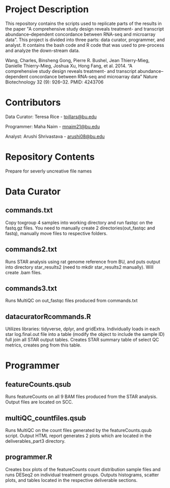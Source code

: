 # Project Description

This repository contains the scripts used to replicate parts of the results in the paper "A comprehensive study design reveals treatment- and transcript abundance–dependent concordance between RNA-seq and microarray data". This project is divided into three parts: data curator, programmer, and analyst. It contains the bash code and R code that was used to pre-process and analyze the down-stream data.

Wang, Charles, Binsheng Gong, Pierre R. Bushel, Jean Thierry-Mieg, Danielle Thierry-Mieg, Joshua Xu, Hong Fang, et al. 2014. “A comprehensive study design reveals treatment- and transcript abundance–dependent concordance between RNA-seq and microarray data” Nature Biotechnology 32 (9): 926–32. PMID: 4243706


# Contributors

Data Curator: Teresa Rice - tpillars@bu.edu

Programmer: Maha Naim - mnaim21@bu.edu

Analyst: Arushi Shrivastava - arushi08@bu.edu

# Repository Contents
Prepare for severly uncreative file names

# Data Curator
## commands.txt
Copy toxgroup 4 samples into working directory and run fastqc on the fastq.gz files. You need to manually create 2 directories(out_fastqc and fastq), manually move files to respective folders.

## commands2.txt
Runs STAR analysis using rat genome reference from BU, and puts output into directory star_results2 (need to mkdir star_results2 manually). Will create .bam files.

## commands3.txt
Runs MultiQC on out_fastqc files produced from commands.txt

## datacuratorRcommands.R
Utilizes libraries: tidyverse, dplyr, and gridExtra. Individually loads in each star log.final.out file into a table (modify the object to include the sample ID) full join all STAR output tables. Creates STAR summary table of select QC metrics, creates png from this table.

# Programmer

## featureCounts.qsub
Runs featureCounts on all 9 BAM files produced from the STAR analysis. Output files are located on SCC.

## multiQC_countfiles.qsub
Runs MultiQC on the count files generated by the featureCounts.qsub script. Output HTML report generates 2 plots which are located in the deliverables_part3 directory.

## programmer.R
Creates box plots of the featureCounts count distribution sample files and runs DESeq2 on individual treatment groups. Outputs histograms, scatter plots, and tables located in the respective deliverable sections.
